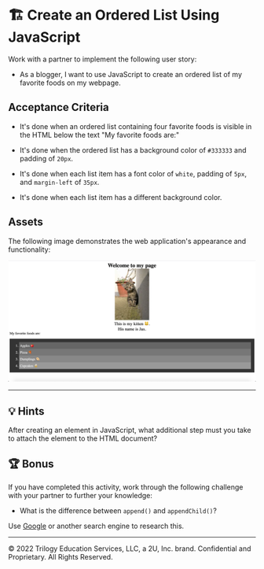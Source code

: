 # 🏗️ Create an Ordered List Using JavaScript

Work with a partner to implement the following user story:

- As a blogger, I want to use JavaScript to create an ordered list of my favorite foods on my webpage.

## Acceptance Criteria

- It's done when an ordered list containing four favorite foods is visible in the HTML below the text "My favorite foods are:"

- It's done when the ordered list has a background color of `#333333` and padding of `20px`.

- It's done when each list item has a font color of `white`, padding of `5px`, and `margin-left` of `35px`.

- It's done when each list item has a different background color.

## Assets

The following image demonstrates the web application's appearance and functionality:

![The text "Welcome to my page," appears above a centered kitten photo, above the text "My favorite foods are:" and a list of four foods.](./images/01-screenshot.png)

---

## 💡 Hints

After creating an element in JavaScript, what additional step must you take to attach the element to the HTML document?

## 🏆 Bonus

If you have completed this activity, work through the following challenge with your partner to further your knowledge:

- What is the difference between `append()` and `appendChild()`?

Use [Google](https://www.google.com) or another search engine to research this.

---

© 2022 Trilogy Education Services, LLC, a 2U, Inc. brand. Confidential and Proprietary. All Rights Reserved.
